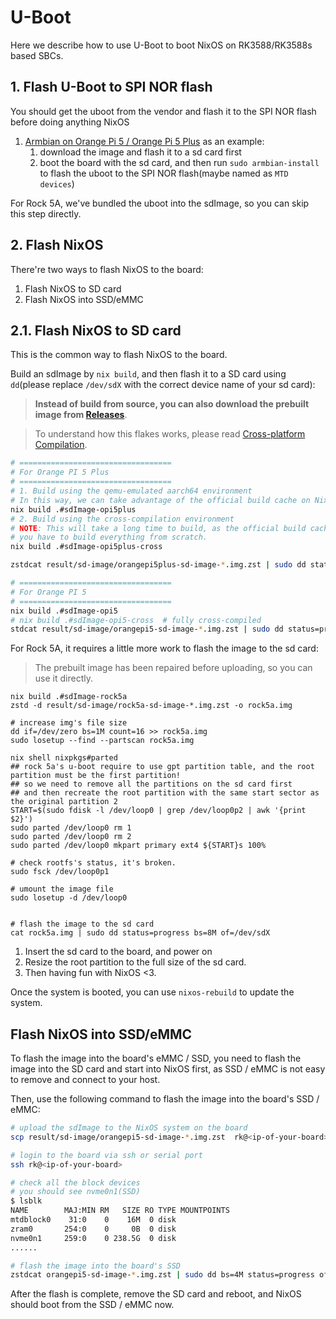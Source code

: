 # U-Boot

Here we describe how to use U-Boot to boot NixOS on RK3588/RK3588s based SBCs.

## 1. Flash U-Boot to SPI NOR flash

You should get the uboot from the vendor and flash it to the SPI NOR flash before doing anything NixOS

1. [Armbian on Orange Pi 5 / Orange Pi 5 Plus](https://www.armbian.com/orange-pi-5/) as an example:
   1. download the image and flash it to a sd card first
   2. boot the board with the sd card, and then run `sudo armbian-install` to flash the uboot to the SPI NOR flash(maybe named as `MTD devices`)

For Rock 5A, we've bundled the uboot into the sdImage, so you can skip this step directly.

## 2. Flash NixOS

There're two ways to flash NixOS to the board:

1. Flash NixOS to SD card 
2. Flash NixOS into SSD/eMMC

## 2.1. Flash NixOS to SD card

This is the common way to flash NixOS to the board.

Build an sdImage by `nix build`, and then flash it to a SD card using `dd`(please replace `/dev/sdX` with the correct device name of your sd card):

> **Instead of build from source, you can also download the prebuilt image from [Releases](https://github.com/ryan4yin/nixos-rk3588/releases)**.

> To understand how this flakes works, please read [Cross-platform Compilation](https://nixos-and-flakes.thiscute.world/development/cross-platform-compilation).

```bash
# ==================================
# For Orange PI 5 Plus
# ==================================
# 1. Build using the qemu-emulated aarch64 environment
# In this way, we can take advantage of the official build cache on NixOS to greatly speed up the build
nix build .#sdImage-opi5plus
# 2. Build using the cross-compilation environment
# NOTE: This will take a long time to build, as the official build cache is not available for the cross-compilation environment,
# you have to build everything from scratch.
nix build .#sdImage-opi5plus-cross

zstdcat result/sd-image/orangepi5plus-sd-image-*.img.zst | sudo dd status=progress bs=8M of=/dev/sdX

# ==================================
# For Orange PI 5 
# ==================================
nix build .#sdImage-opi5
# nix build .#sdImage-opi5-cross  # fully cross-compiled
stdcat result/sd-image/orangepi5-sd-image-*.img.zst | sudo dd status=progress bs=8M of=/dev/sdX
```

For Rock 5A, it requires a little more work to flash the image to the sd card:

> The prebuilt image has been repaired before uploading, so you can use it directly.

```shell
nix build .#sdImage-rock5a
zstd -d result/sd-image/rock5a-sd-image-*.img.zst -o rock5a.img

# increase img's file size
dd if=/dev/zero bs=1M count=16 >> rock5a.img
sudo losetup --find --partscan rock5a.img

nix shell nixpkgs#parted
## rock 5a's u-boot require to use gpt partition table, and the root partition must be the first partition!
## so we need to remove all the partitions on the sd card first
## and then recreate the root partition with the same start sector as the original partition 2
START=$(sudo fdisk -l /dev/loop0 | grep /dev/loop0p2 | awk '{print $2}')
sudo parted /dev/loop0 rm 1
sudo parted /dev/loop0 rm 2
sudo parted /dev/loop0 mkpart primary ext4 ${START}s 100%

# check rootfs's status, it's broken.
sudo fsck /dev/loop0p1

# umount the image file
sudo losetup -d /dev/loop0


# flash the image to the sd card
cat rock5a.img | sudo dd status=progress bs=8M of=/dev/sdX
```

1. Insert the sd card to the board, and power on
2. Resize the root partition to the full size of the sd card.
3. Then having fun with NixOS <3.

Once the system is booted, you can use `nixos-rebuild` to update the system.

## Flash NixOS into SSD/eMMC

To flash the image into the board's eMMC / SSD, you need to flash the image into the SD card and start into NixOS first, as SSD / eMMC is not easy to remove and connect to your host.

Then, use the following command to flash the image into the board's SSD / eMMC:

```bash
# upload the sdImage to the NixOS system on the board
scp result/sd-image/orangepi5-sd-image-*.img.zst  rk@<ip-of-your-board>:~/

# login to the board via ssh or serial port
ssh rk@<ip-of-your-board>

# check all the block devices
# you should see nvme0n1(SSD)
$ lsblk
NAME        MAJ:MIN RM   SIZE RO TYPE MOUNTPOINTS
mtdblock0    31:0    0    16M  0 disk
zram0       254:0    0     0B  0 disk
nvme0n1     259:0    0 238.5G  0 disk
......

# flash the image into the board's SSD
zstdcat orangepi5-sd-image-*.img.zst | sudo dd bs=4M status=progress of=/dev/nvme0n1
```

After the flash is complete, remove the SD card and reboot, and NixOS should boot from the SSD / eMMC now.


